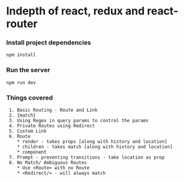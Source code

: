 # Indepth of react, redux and react-router


### Install project dependencies
```
npm install
```

### Run the server
```
npm run dev
```


### Things covered
```
 1. Basic Routing - Route and Link
 2. {match} 
 3. Using Regex in query params to control the params
 4. Private Routes using Redirect
 5. Custom Link
 6. Route 
 	* render - takes props [along with history and location]
 	* children - takes match [along with history and location]
 	* component
 7. Prompt - preventing transitions - take location as prop
 8. No Match/ Ambiguous Routes
 	* Use <Route> with no Route
 	* <Redirect/> - will always match

```

